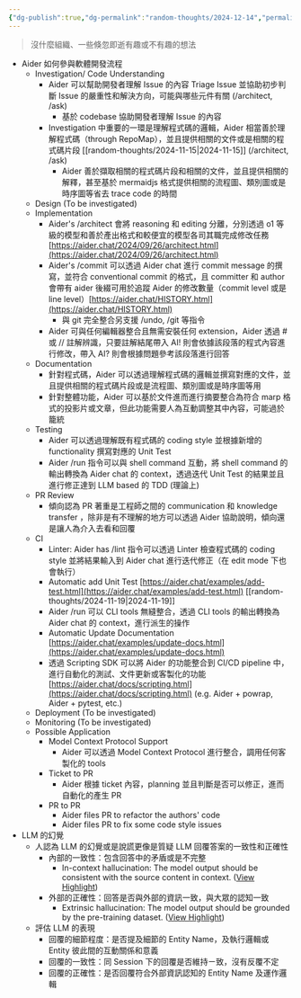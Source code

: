 ```yaml
---
{"dg-publish":true,"dg-permalink":"random-thoughts/2024-12-14","permalink":"/random-thoughts/2024-12-14/","title":"Aider 在軟體開發流程中的應用與整合","tags":["llm"]}
---
```


> 沒什麼組織、一些倏忽即逝有趣或不有趣的想法

- Aider 如何參與軟體開發流程
  - Investigation/ Code Understanding
    - Aider 可以幫助開發者理解 Issue 的內容 Triage Issue 並協助初步判斷 Issue 的嚴重性和解決方向，可能與哪些元件有關 (/architect, /ask)
      - 基於 codebase 協助開發者理解 Issue 的內容
    - Investigation 中重要的一環是理解程式碼的邏輯，Aider 相當善於理解程式碼（through RepoMap），並且提供相關的文件或是相關的程式碼片段 [[random-thoughts/2024-11-15\|2024-11-15]] (/architect, /ask)
      - Aider 善於擷取相關的程式碼片段和相關的文件，並且提供相關的解釋，甚至基於 mermaidjs 格式提供相關的流程圖、類別圖或是時序圖等省去 trace code 的時間 
  - Design (To be investigated)
  - Implementation
    - Aider's /architect 會將 reasoning 和 editing 分離，分別透過 o1 等級的模型和善於產出格式和較便宜的模型各司其職完成修改任務 [https://aider.chat/2024/09/26/architect.html](https://aider.chat/2024/09/26/architect.html)
    - Aider's /commit 可以透過 Aider chat 進行 commit message 的撰寫，並符合 conventional commit 的格式，且 committer 和 author 會帶有 aider 後綴可用於追蹤 Aider 的修改數量（commit level 或是 line level）[https://aider.chat/HISTORY.html](https://aider.chat/HISTORY.html)
      - 與 git 完全整合另支援 /undo, /git 等指令
    - Aider 可與任何編輯器整合且無需安裝任何 extension，Aider 透過 # 或 // 註解辨識，只要註解結尾帶入 AI! 則會依據該段落的程式內容進行修改，帶入 AI? 則會根據問題參考該段落進行回答
  - Documentation
    - 針對程式碼，Aider 可以透過理解程式碼的邏輯並撰寫對應的文件，並且提供相關的程式碼片段或是流程圖、類別圖或是時序圖等用
    - 針對整體功能，Aider 可以基於文件進而進行摘要整合為符合 marp 格式的投影片或文章，但此功能需要人為互動調整其中內容，可能過於籠統
  - Testing
    - Aider 可以透過理解既有程式碼的 coding style 並根據新增的 functionality 撰寫對應的 Unit Test
    - Aider /run 指令可以與 shell command 互動，將 shell command 的輸出轉換為 Aider chat 的 context，透過迭代 Unit Test 的結果並且進行修正達到 LLM based 的 TDD (理論上)
  - PR Review
    - 傾向認為 PR 著重是工程師之間的 communication 和 knowledge transfer ，除非是有不理解的地方可以透過 Aider 協助說明，傾向還是讓人為介入去看和回覆
  - CI
    - Linter: Aider has /lint 指令可以透過 Linter 檢查程式碼的 coding style 並將結果輸入到 Aider chat 進行迭代修正（在 edit mode 下也會執行）
    - Automatic add Unit Test [https://aider.chat/examples/add-test.html](https://aider.chat/examples/add-test.html) [[random-thoughts/2024-11-19\|2024-11-19]]
    - Aider /run 可以 CLI tools 無縫整合，透過 CLI tools 的輸出轉換為 Aider chat 的 context，進行派生的操作
    - Automatic Update Documentation [https://aider.chat/examples/update-docs.html](https://aider.chat/examples/update-docs.html)
    - 透過 Scripting SDK 可以將 Aider 的功能整合到 CI/CD pipeline 中，進行自動化的測試、文件更新或客製化的功能 [https://aider.chat/docs/scripting.html](https://aider.chat/docs/scripting.html) (e.g. Aider + powrap, Aider + pytest, etc.)
  - Deployment (To be investigated)
  - Monitoring (To be investigated)
  - Possible Application
    - Model Context Protocol Support
      - Aider 可以透過 Model Context Protocol 進行整合，調用任何客製化的 tools
    - Ticket to PR
      - Aider 根據 ticket 內容，planning 並且判斷是否可以修正，進而自動化的產生 PR
    - PR to PR
      - Aider files PR to refactor the authors' code
      - Aider files PR to fix some code style issues
- LLM 的幻覺
  - 人認為 LLM 的幻覺或是說謊更像是質疑 LLM 回覆答案的一致性和正確性
    - 內部的一致性：包含回答中的矛盾或是不完整
      - In-context hallucination: The model output should be consistent with the source content in context. ([View Highlight](https://read.readwise.io/read/01jeh7dhwjb7f7d294h9p96ceg))
    - 外部的正確性：回答是否與外部的資訊一致，與大眾的認知一致
      - Extrinsic hallucination: The model output should be grounded by the pre-training dataset. ([View Highlight](https://read.readwise.io/read/01jeh7eh4331p92qdkhs94etmh))
  - 評估 LLM 的表現
    - 回覆的細節程度：是否提及細節的 Entity Name，及執行邏輯或 Entity 彼此間的互動關係和意義
    - 回覆的一致性：同 Session 下的回覆是否維持ㄧ致，沒有反覆不定
    - 回覆的正確性：是否回覆符合外部資訊認知的 Entity Name 及運作邏輯
